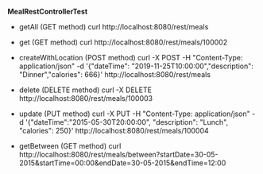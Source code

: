 **MealRestControllerTest**

- getAll (GET method) 
curl http://localhost:8080/rest/meals

- get (GET method) 
curl http://localhost:8080/rest/meals/100002

- createWithLocation (POST method) 
curl -X POST -H "Content-Type: application/json" -d '{"dateTime": "2019-11-25T10:00:00","description": "Dinner","calories": 666}' http://localhost:8080/rest/meals

- delete (DELETE method) 
curl -X DELETE http://localhost:8080/rest/meals/100003

- update (PUT method) 
curl -X PUT -H "Content-Type: application/json" -d '{"dateTime":"2015-05-30T20:00:00", "description": "Lunch", "calories": 250}' http://localhost:8080/rest/meals/100004

- getBetween (GET method) 
curl http://localhost:8080/rest/meals/between?startDate=30-05-2015&startTime=00:00&endDate=30-05-2015&endTime=12:00
